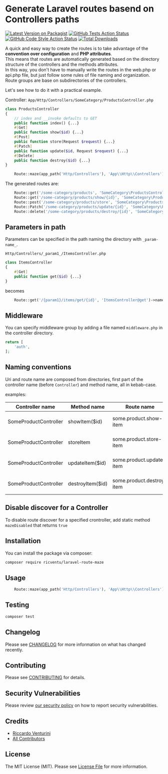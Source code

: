 # Generate Laravel routes basend on Controllers paths 

[![Latest Version on Packagist](https://img.shields.io/packagist/v/ricventu/laravel-route-maze.svg?style=flat-square)](https://packagist.org/packages/ricventu/laravel-route-maze)
[![GitHub Tests Action Status](https://img.shields.io/github/actions/workflow/status/ricventu/laravel-route-maze/run-tests.yml?branch=main&label=tests&style=flat-square)](https://github.com/ricventu/laravel-route-maze/actions?query=workflow%3Arun-tests+branch%3Amain)
[![GitHub Code Style Action Status](https://img.shields.io/github/actions/workflow/status/ricventu/laravel-route-maze/fix-php-code-style-issues.yml?branch=main&label=code%20style&style=flat-square)](https://github.com/ricventu/laravel-route-maze/actions?query=workflow%3A"Fix+PHP+code+style+issues"+branch%3Amain)
[![Total Downloads](https://img.shields.io/packagist/dt/ricventu/laravel-route-maze.svg?style=flat-square)](https://packagist.org/packages/ricventu/laravel-route-maze)


A quick and easy way to create the routes is to take advantage of the **convention over configuration** and **PHP attributes**.  
This means that routes are automatically generated based on the directory structure of the controllers and the methods attributes.  
In this way, you don't have to manually write the routes in the web.php or api.php file, but just follow some rules of file naming and organization.  
Route groups are base on subdirectories of the controllers.

Let's see how to do it with a practical example.

Controller: `App/Http/Controllers/SomeCategory/ProductsController.php`
```php
class ProductsController
{
    // index and __invoke defaults to GET
    public function index() {...}
    #[Get]
    public function show($id) {...}
    #[Post]
    public function store(Request $request) {...}
    #[Patch]
    public function update($id, Request $request) {...}
    #[Delete]
    public function destroy($id) {...}
}
```
```php
    Route::maze(app_path('Http/Controllers'), 'App\\Http\\Controllers');
```

The generated routes are:
```php
    Route::get('/some-category/products', 'SomeCategory\ProductsController@index')->name('some-category.products.index');
    Route::get('/some-category/products/show/{id}', 'SomeCategory\ProductsController@show')->name('some-category.products.show');
    Route::post('/some-category/products/store', 'SomeCategory\ProductsController@store')->name('some-category.products.store');
    Route::Patch('/some-category/products/update/{id}', 'SomeCategory\ProductsController@update')->name('some-category.products.update');
    Route::delete('/some-category/products/destroy/{id}', 'SomeCategory\ProductsController@destroy')->name('some-category.products.destroy');
```

## Parameters in path

Parameters can be specified in the path naming the directory with `_param-name_`.

`Http/Controllers/_param1_/ItemsController.php`

```php
class ItemsController
{
    #[Get]
    public function get($id) {...}
}
```
becomes

```php
    Route::get('/{param1}/items/get/{id}', 'ItemsController@get')->name('items.get');
```

## Middleware

You can specify middleware group by adding a file named `middleware.php` in the controller directory.

```php
return [
    'auth',
];
```

## Naming conventions

Uri and route name are composed from directories, first part of the controller name (before `Controller`) and method name, all in kebab-case.

examples:

| Controller name       | Method name      | Route name                | Route path                      |
|-----------------------|------------------|---------------------------|---------------------------------|
| SomeProductController | showItem($id)    | some.product.show-item    | /some-product/show-item/{id}    |
| SomeProductController | storeItem        | some.product.store-item   | /some-product/store-item        |
| SomeProductController | updateItem($id)  | some.product.update-item  | /some-product/update-item/{id}  |
| SomeProductController | destroyItem($id) | some.product.destroy-item | /some-product/destroy-item/{id} |

## Disable discover for a Controller

To disable route discover for a specified crontroller, add static method `mazeDisabled` that returns `true`

## Installation

You can install the package via composer:

```bash
composer require ricventu/laravel-route-maze
```

## Usage

```php
    Route::maze(app_path('Http/Controllers'), 'App\\Http\\Controllers');
```

## Testing

```bash
composer test
```

## Changelog

Please see [CHANGELOG](CHANGELOG.md) for more information on what has changed recently.

## Contributing

Please see [CONTRIBUTING](CONTRIBUTING.md) for details.

## Security Vulnerabilities

Please review [our security policy](../../security/policy) on how to report security vulnerabilities.

## Credits

- [Riccardo Venturini](https://github.com/ricventu)
- [All Contributors](../../contributors)

## License

The MIT License (MIT). Please see [License File](LICENSE.md) for more information.

